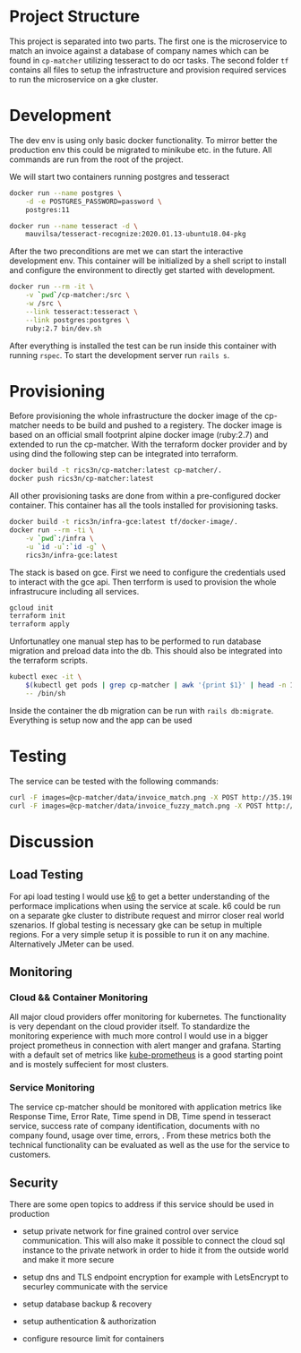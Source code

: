 # Project Structure

This project is separated into two parts. The first one is the microservice to match an invoice against a database of company names which can be found in `cp-matcher` utilizing tesseract to do ocr tasks. The second folder `tf` contains all files to setup the infrastructure and provision required services to run the microservice on a gke cluster.

# Development

The dev env is using only basic docker functionality. To mirror better the production env this could be migrated to minikube etc. in the future. All commands are run from the root of the project.

We will start two containers running postgres and tesseract

```bash
docker run --name postgres \
    -d -e POSTGRES_PASSWORD=password \
    postgres:11
```

```bash
docker run --name tesseract -d \
    mauvilsa/tesseract-recognize:2020.01.13-ubuntu18.04-pkg
```


After the two preconditions are met we can start the interactive development env. This container will be initialized by a shell script to install and configure the environment to directly get started with development.

```bash
docker run --rm -it \
    -v `pwd`/cp-matcher:/src \
    -w /src \
    --link tesseract:tesseract \
    --link postgres:postgres \
    ruby:2.7 bin/dev.sh
```

After everything is installed the test can be run inside this container with running `rspec`. To start the development server run `rails s`.

# Provisioning

Before provisioning the whole infrastructure the docker image of the cp-matcher needs to be build and pushed to a registery. The docker image is based on an official small footprint alpine docker image (ruby:2.7) and extended to run the cp-matcher. With the terraform docker provider and by using dind the following step can be integrated into terraform.

```bash
docker build -t rics3n/cp-matcher:latest cp-matcher/.
docker push rics3n/cp-matcher:latest
```

All other provisioning tasks are done from within a pre-configured docker container. This container has all the tools installed for provisioning tasks.

```bash
docker build -t rics3n/infra-gce:latest tf/docker-image/.
docker run --rm -ti \
    -v `pwd`:/infra \
    -u `id -u`:`id -g` \
    rics3n/infra-gce:latest
```

The stack is based on gce. First we need to configure the credentials used to interact with the gce api. Then terrform is used to provision the whole infrastrucure including all services.

```bash
gcloud init
terraform init
terraform apply
```

Unfortunatley one manual step has to be performed to run database migration and preload data into the db. This should also be integrated into the terraform scripts.

```bash
kubectl exec -it \
    $(kubectl get pods | grep cp-matcher | awk '{print $1}' | head -n 1) \
    -- /bin/sh
```

Inside the container the db migration can be run with `rails db:migrate`. Everything is setup now and the app can be used

# Testing

The service can be tested with the following commands:

```bash
curl -F images=@cp-matcher/data/invoice_match.png -X POST http://35.198.113.228/api/v1/ocr/invoice/find_company
curl -F images=@cp-matcher/data/invoice_fuzzy_match.png -X POST http://35.198.113.228/api/v1/ocr/invoice/find_company
```

# Discussion

## Load Testing

For api load testing I would use [k6](https://k6.io/) to get a better understanding of the performace implications when using the service at scale. k6 could be run on a separate gke cluster to distribute request and mirror closer real world szenarios. If global testing is necessary gke can be setup in multiple regions. For a very simple setup it is possible to run it on any machine. Alternatively JMeter can be used.

## Monitoring

### Cloud && Container Monitoring

All major cloud providers offer monitoring for kubernetes. The functionality is very dependant on the cloud provider itself. To standardize the monitoring experience with much more control I would use in a bigger project prometheus in connection with alert manger and grafana. Starting with a default set of metrics like [kube-prometheus](https://github.com/coreos/kube-prometheus) is a good starting point and is mostely suffecient for most clusters.

### Service Monitoring

The service cp-matcher should be monitored with application metrics like Response Time, Error Rate, Time spend in DB, Time spend in tesseract service, success rate of company identification, documents with no company found, usage over time, errors, . From these metrics both the technical functionality can be evaluated as well as the use for the service to customers. 

## Security

There are some open topics to address if this service should be used in production

- setup private network for fine grained control over service communication. This will also make it possible to connect the cloud sql instance to the private network in order to hide it from the outside world and make it more secure

- setup dns and TLS endpoint encryption for example with LetsEncrypt to securley communicate with the service

- setup database backup & recovery

- setup authentication & authorization

- configure resource limit for containers
